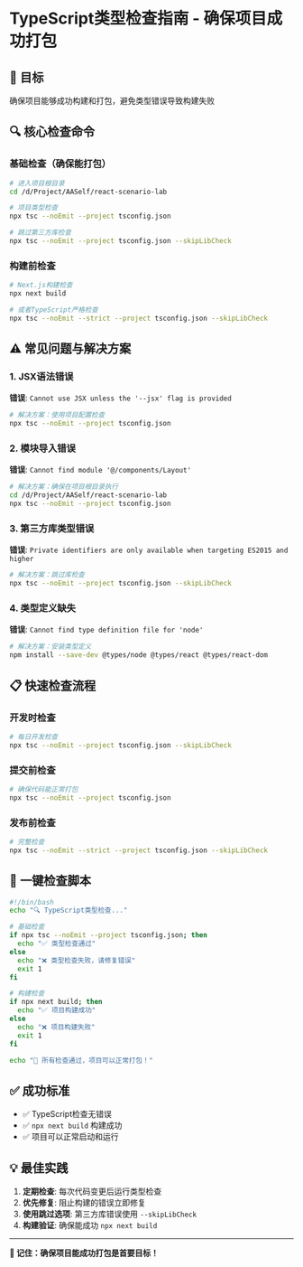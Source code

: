# TypeScript类型检查指南 - 确保项目成功打包

## 🎯 目标
确保项目能够成功构建和打包，避免类型错误导致构建失败

## 🔍 核心检查命令

### 基础检查（确保能打包）
```bash
# 进入项目根目录
cd /d/Project/AASelf/react-scenario-lab

# 项目类型检查
npx tsc --noEmit --project tsconfig.json

# 跳过第三方库检查
npx tsc --noEmit --project tsconfig.json --skipLibCheck
```

### 构建前检查
```bash
# Next.js构建检查
npx next build

# 或者TypeScript严格检查
npx tsc --noEmit --strict --project tsconfig.json --skipLibCheck
```

## ⚠️ 常见问题与解决方案

### 1. JSX语法错误
**错误**: `Cannot use JSX unless the '--jsx' flag is provided`
```bash
# 解决方案：使用项目配置检查
npx tsc --noEmit --project tsconfig.json
```

### 2. 模块导入错误
**错误**: `Cannot find module '@/components/Layout'`
```bash
# 解决方案：确保在项目根目录执行
cd /d/Project/AASelf/react-scenario-lab
npx tsc --noEmit --project tsconfig.json
```

### 3. 第三方库类型错误
**错误**: `Private identifiers are only available when targeting ES2015 and higher`
```bash
# 解决方案：跳过库检查
npx tsc --noEmit --project tsconfig.json --skipLibCheck
```

### 4. 类型定义缺失
**错误**: `Cannot find type definition file for 'node'`
```bash
# 解决方案：安装类型定义
npm install --save-dev @types/node @types/react @types/react-dom
```

## 📋 快速检查流程

### 开发时检查
```bash
# 每日开发检查
npx tsc --noEmit --project tsconfig.json --skipLibCheck
```

### 提交前检查
```bash
# 确保代码能正常打包
npx tsc --noEmit --project tsconfig.json
```

### 发布前检查
```bash
# 完整检查
npx tsc --noEmit --strict --project tsconfig.json --skipLibCheck
```

## 🚀 一键检查脚本

```bash
#!/bin/bash
echo "🔍 TypeScript类型检查..."

# 基础检查
if npx tsc --noEmit --project tsconfig.json; then
  echo "✅ 类型检查通过"
else
  echo "❌ 类型检查失败，请修复错误"
  exit 1
fi

# 构建检查
if npx next build; then
  echo "✅ 项目构建成功"
else
  echo "❌ 项目构建失败"
  exit 1
fi

echo "🎉 所有检查通过，项目可以正常打包！"
```

## ✅ 成功标准

- ✅ TypeScript检查无错误
- ✅ `npx next build` 构建成功
- ✅ 项目可以正常启动和运行

## 💡 最佳实践

1. **定期检查**: 每次代码变更后运行类型检查
2. **优先修复**: 阻止构建的错误立即修复
3. **使用跳过选项**: 第三方库错误使用 `--skipLibCheck`
4. **构建验证**: 确保能成功 `npx next build`

---

**🎯 记住：确保项目能成功打包是首要目标！**